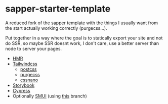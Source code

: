 # sapper-starter-template

A reduced fork of the sapper template with the things I usually want from the start actually working correctly (purgecss...).

Put together in a way where the goal is to statically export your site and not do SSR, so maybe SSR doesnt work, I don't care, use a better server than node to server your pages.

- [HMR](https://github.com/rixo/rollup-plugin-svelte-hot)
- [Tailwindcss](https://tailwindcss.com/)
  - [postcss](https://postcss.org/)
  - [purgecss](https://purgecss.com/)
  - [cssnano](https://cssnano.co/)
- [Storybook](https://storybook.js.org/)
- [Cypress](https://www.cypress.io/)
- Optionally [SMUI](https://sveltematerialui.com/) (using [this](https://github.com/garlandcrow/sapper-starter/tree/smui) branch)
